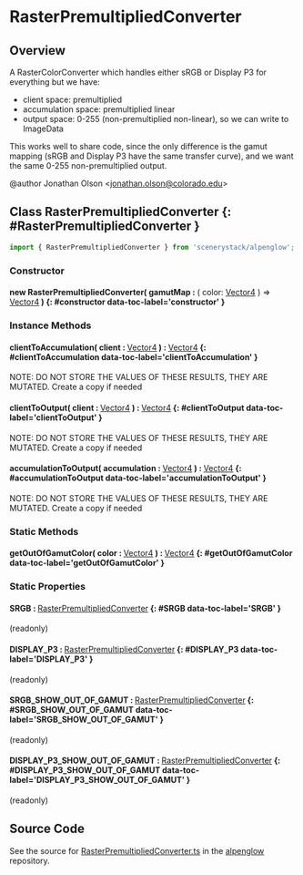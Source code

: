 # RasterPremultipliedConverter

## Overview

A RasterColorConverter which handles either sRGB or Display P3 for everything but we have:
- client space: premultiplied
- accumulation space: premultiplied linear
- output space: 0-255 (non-premultiplied non-linear), so we can write to ImageData

This works well to share code, since the only difference is the gamut mapping (sRGB and Display P3 have the same
transfer curve), and we want the same 0-255 non-premultiplied output.

@author Jonathan Olson &lt;jonathan.olson@colorado.edu&gt;

## Class RasterPremultipliedConverter {: #RasterPremultipliedConverter }


```js
import { RasterPremultipliedConverter } from 'scenerystack/alpenglow';
```
### Constructor

#### new RasterPremultipliedConverter( gamutMap : <span style="font-weight: 400;">( color: [Vector4](../dot/Vector4.md) ) =&gt; [Vector4](../dot/Vector4.md)</span> ) {: #constructor data-toc-label='constructor' }

### Instance Methods

#### clientToAccumulation( client : <span style="font-weight: 400;">[Vector4](../dot/Vector4.md)</span> ) : <span style="font-weight: 400;">[Vector4](../dot/Vector4.md)</span> {: #clientToAccumulation data-toc-label='clientToAccumulation' }

NOTE: DO NOT STORE THE VALUES OF THESE RESULTS, THEY ARE MUTATED. Create a copy if needed

#### clientToOutput( client : <span style="font-weight: 400;">[Vector4](../dot/Vector4.md)</span> ) : <span style="font-weight: 400;">[Vector4](../dot/Vector4.md)</span> {: #clientToOutput data-toc-label='clientToOutput' }

NOTE: DO NOT STORE THE VALUES OF THESE RESULTS, THEY ARE MUTATED. Create a copy if needed

#### accumulationToOutput( accumulation : <span style="font-weight: 400;">[Vector4](../dot/Vector4.md)</span> ) : <span style="font-weight: 400;">[Vector4](../dot/Vector4.md)</span> {: #accumulationToOutput data-toc-label='accumulationToOutput' }

NOTE: DO NOT STORE THE VALUES OF THESE RESULTS, THEY ARE MUTATED. Create a copy if needed

### Static Methods

#### getOutOfGamutColor( color : <span style="font-weight: 400;">[Vector4](../dot/Vector4.md)</span> ) : <span style="font-weight: 400;">[Vector4](../dot/Vector4.md)</span> {: #getOutOfGamutColor data-toc-label='getOutOfGamutColor' }

### Static Properties

#### SRGB : <span style="font-weight: 400;">[RasterPremultipliedConverter](../alpenglow/RasterPremultipliedConverter.md)</span> {: #SRGB data-toc-label='SRGB' }

(readonly)

#### DISPLAY_P3 : <span style="font-weight: 400;">[RasterPremultipliedConverter](../alpenglow/RasterPremultipliedConverter.md)</span> {: #DISPLAY_P3 data-toc-label='DISPLAY_P3' }

(readonly)

#### SRGB_SHOW_OUT_OF_GAMUT : <span style="font-weight: 400;">[RasterPremultipliedConverter](../alpenglow/RasterPremultipliedConverter.md)</span> {: #SRGB_SHOW_OUT_OF_GAMUT data-toc-label='SRGB_SHOW_OUT_OF_GAMUT' }

(readonly)

#### DISPLAY_P3_SHOW_OUT_OF_GAMUT : <span style="font-weight: 400;">[RasterPremultipliedConverter](../alpenglow/RasterPremultipliedConverter.md)</span> {: #DISPLAY_P3_SHOW_OUT_OF_GAMUT data-toc-label='DISPLAY_P3_SHOW_OUT_OF_GAMUT' }

(readonly)



## Source Code

See the source for [RasterPremultipliedConverter.ts](https://github.com/phetsims/alpenglow/blob/main/js/raster/RasterPremultipliedConverter.ts) in the [alpenglow](https://github.com/phetsims/alpenglow) repository.

